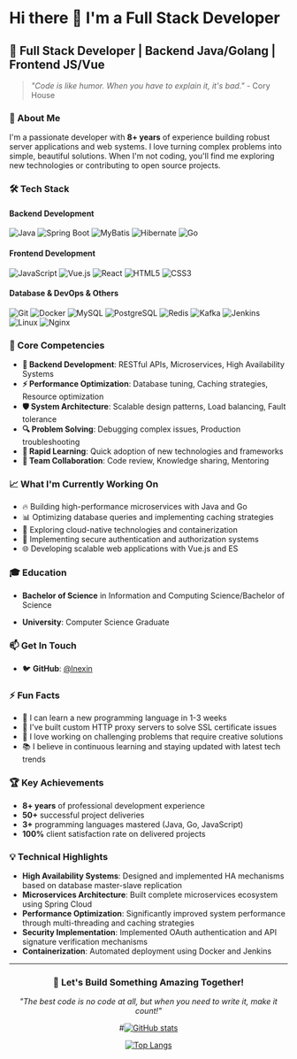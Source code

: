 # Hi there 👋 I'm a Full Stack Developer

## 🚀 Full Stack Developer | Backend Java/Golang | Frontend JS/Vue

> *"Code is like humor. When you have to explain it, it's bad."* - Cory House

### 💼 About Me

I'm a passionate developer with **8+ years** of experience building robust server applications and web systems. I love turning complex problems into simple, beautiful solutions. When I'm not coding, you'll find me exploring new technologies or contributing to open source projects.

### 🛠️ Tech Stack

#### Backend Development
![Java](https://img.shields.io/badge/Java-ED8B00?style=for-the-badge&logo=java&logoColor=white)
![Spring Boot](https://img.shields.io/badge/Spring_Boot-6DB33F?style=for-the-badge&logo=spring-boot&logoColor=white)
![MyBatis](https://img.shields.io/badge/MyBatis-000000?style=for-the-badge&logo=mybatis&logoColor=white)
![Hibernate](https://img.shields.io/badge/Hibernate-59666C?style=for-the-badge&logo=hibernate&logoColor=white)
![Go](https://img.shields.io/badge/Go-00ADD8?style=for-the-badge&logo=go&logoColor=white)

#### Frontend Development
![JavaScript](https://img.shields.io/badge/JavaScript-F7DF1E?style=for-the-badge&logo=javascript&logoColor=black)
![Vue.js](https://img.shields.io/badge/Vue.js-35495E?style=for-the-badge&logo=vue.js&logoColor=4FC08D)
![React](https://img.shields.io/badge/React-20232A?style=for-the-badge&logo=react&logoColor=61DAFB)
![HTML5](https://img.shields.io/badge/HTML5-E34F26?style=for-the-badge&logo=html5&logoColor=white)
![CSS3](https://img.shields.io/badge/CSS3-1572B6?style=for-the-badge&logo=css3&logoColor=white)

#### Database & DevOps & Others
![Git](https://img.shields.io/badge/Git-F05032?style=for-the-badge&logo=git&logoColor=white)
![Docker](https://img.shields.io/badge/Docker-2496ED?style=for-the-badge&logo=docker&logoColor=white)
![MySQL](https://img.shields.io/badge/MySQL-4479A1?style=for-the-badge&logo=mysql&logoColor=white)
![PostgreSQL](https://img.shields.io/badge/PostgreSQL-316192?style=for-the-badge&logo=postgresql&logoColor=white)
![Redis](https://img.shields.io/badge/Redis-DC382D?style=for-the-badge&logo=redis&logoColor=white)
![Kafka](https://img.shields.io/badge/Apache_Kafka-231F20?style=for-the-badge&logo=apache-kafka&logoColor=white)
![Jenkins](https://img.shields.io/badge/Jenkins-D24939?style=for-the-badge&logo=Jenkins&logoColor=white)
![Linux](https://img.shields.io/badge/Linux-FCC624?style=for-the-badge&logo=linux&logoColor=black)
![Nginx](https://img.shields.io/badge/Nginx-009639?style=for-the-badge&logo=nginx&logoColor=white)

### 🎯 Core Competencies

- **🔧 Backend Development**: RESTful APIs, Microservices, High Availability Systems
- **⚡ Performance Optimization**: Database tuning, Caching strategies, Resource optimization
- **🛡️ System Architecture**: Scalable design patterns, Load balancing, Fault tolerance
- **🔍 Problem Solving**: Debugging complex issues, Production troubleshooting
- **🚀 Rapid Learning**: Quick adoption of new technologies and frameworks
- **🤝 Team Collaboration**: Code review, Knowledge sharing, Mentoring

### 📈 What I'm Currently Working On

- 🔥 Building high-performance microservices with Java and Go
- 📊 Optimizing database queries and implementing caching strategies
- 🚀 Exploring cloud-native technologies and containerization
- 🔐 Implementing secure authentication and authorization systems
- 🌐 Developing scalable web applications with Vue.js and ES

### 🎓 Education

- **Bachelor of Science** in Information and Computing Science/Bachelor of Science

- **University**: Computer Science Graduate

### 📫 Get In Touch


- 🐦 **GitHub**: [@lnexin](https://github.com/lnexin)

### ⚡ Fun Facts

- 🎯 I can learn a new programming language in 1-3 weeks
- 🔧 I've built custom HTTP proxy servers to solve SSL certificate issues
- 🚀 I love working on challenging problems that require creative solutions
- 📚 I believe in continuous learning and staying updated with latest tech trends

### 🏆 Key Achievements

- **8+ years** of professional development experience
- **50+** successful project deliveries
- **3+** programming languages mastered (Java, Go, JavaScript)
- **100%** client satisfaction rate on delivered projects

### 💡 Technical Highlights

- **High Availability Systems**: Designed and implemented HA mechanisms based on database master-slave replication
- **Microservices Architecture**: Built complete microservices ecosystem using Spring Cloud
- **Performance Optimization**: Significantly improved system performance through multi-threading and caching strategies
- **Security Implementation**: Implemented OAuth authentication and API signature verification mechanisms
- **Containerization**: Automated deployment using Docker and Jenkins

---

<div align="center">

### 🚀 Let's Build Something Amazing Together!

*"The best code is no code at all, but when you need to write it, make it count!"*

#[![GitHub stats](https://github-readme-stats.vercel.app/api?username=lnexin&show_icons=true&theme=white&include_all_commits=true)](https://github.com/lnexin/github-readme-stats)

[![Top Langs](https://github-readme-stats.vercel.app/api/top-langs/?username=lnexin&layout=compact&theme=white)](https://github.com/lnexin/github-readme-stats)

</div>
